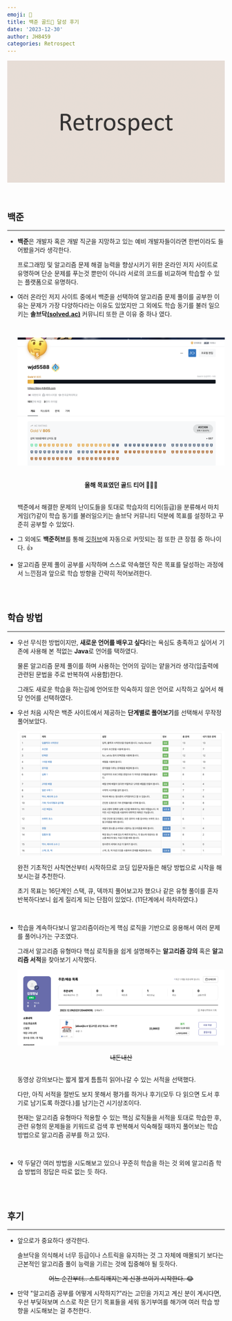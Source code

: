 ```yaml
---
emoji: 🤔
title: 백준 골드🏅 달성 후기
date: '2023-12-30'
author: JH8459
categories: Retrospect
---
```


![github-blog.png](../../assets/common/RETROSPECT.png)

<br>

## 백준

---

- **백준**은 개발자 혹은 개발 직군을 지망하고 있는 예비 개발자들이라면 한번이라도 들어봤을거라 생각한다.

  프로그래밍 및 알고리즘 문제 해결 능력을 향상시키기 위한 온라인 저지 사이트로 유명하며 단순 문제를 푸는것 뿐만이 아니라 서로의 코드를 비교하며 학습할 수 있는 플랫폼으로 유명하다.

- 여러 온라인 저지 사이트 중에서 백준을 선택하여 알고리즘 문제 풀이를 공부한 이유는 문제가 가장 다양하다라는 이유도 있었지만 그 외에도 학습 동기를 불러 일으키는 **솔브닥<a href="https://solved.ac/" target="_blank">(solved.ac)</a>** 커뮤니티 또한 큰 이유 중 하나 였다.

  <br>

  ![gold.png](./gold.png)

  <br>

  <center><b>올해 목표였던 골드 티어 👏👏👏</b></center>

  <br>

  백준에서 해결한 문제의 난이도들을 토대로 학습자의 티어(등급)을 분류해서 마치 게임(?)같이 학습 동기를 불러일으키는 솔브닥 커뮤니티 덕분에 목표를 설정하고 꾸준히 공부할 수 있었다.

- 그 외에도 **백준허브**를 통해 <a href="https://github.com/JH8459/Algorithms" target="_blank">깃허브</a>에 자동으로 커밋되는 점 또한 큰 장점 중 하나이다. 👍

- 알고리즘 문제 풀이 공부를 시작하며 스스로 약속했던 작은 목표를 달성하는 과정에서 느낀점과 앞으로 학습 방향을 간략히 적어보려한다.

<br>
<br>

## 학습 방법

---

- 우선 무식한 방법이지만, **새로운 언어를 배우고 싶다**라는 욕심도 충족하고 싶어서 기존에 사용해 본 적없는 **Java**로 언어를 택하였다.

  물론 알고리즘 문제 풀이를 하며 사용하는 언어의 깊이는 얕을거라 생각(입출력에 관련된 문법을 주로 반복하여 사용함)한다.

  그래도 새로운 학습을 하는김에 언어또한 익숙하지 않은 언어로 시작하고 싶어서 해당 언어를 선택하였다.

- 우선 처음 시작은 백준 사이트에서 제공하는 **단계별로 풀어보기**를 선택해서 무작정 풀어보았다.

  ![step.png](./step.png)

  완전 기초적인 사칙연산부터 시작하므로 코딩 입문자들은 해당 방법으로 시작을 해보시는걸 추천한다.

  초기 목표는 16단계인 스택, 큐, 덱까지 풀어보고자 했으나 같은 유형 풀이를 혼자 반복하다보니 쉽게 질리게 되는 단점이 있었다. (11단계에서 하차하였다.)

  <br>

- 학습을 계속하다보니 알고리즘이라는게 핵심 로직을 기반으로 응용해서 여러 문제를 풀어나가는 구조였다.

  그래서 알고리즘 유형마다 핵심 로직들을 쉽게 설명해주는 **알고리즘 강의** 혹은 **알고리즘 서적**을 찾아보기 시작했다.

  ![book.png](./book.png)

  <center><del>내돈내산</del></center>

  <br>

  동영상 강의보다는 짧게 짧게 틈틈히 읽어나갈 수 있는 서적을 선택했다.

  다만, 아직 서적을 절반도 보지 못해서 평가를 하거나 후기(모두 다 읽으면 도서 후기로 남기도록 하겠다.)를 남기는건 시기상조이다.

  현재는 알고리즘 유형마다 적용할 수 있는 핵심 로직들을 서적을 토대로 학습한 후, 관련 유형의 문제들을 키워드로 검색 후 반복해서 익숙해질 때까지 풀어보는 학습 방법으로 알고리즘 공부를 하고 있다.

  <br>

- 약 두달간 여러 방법을 시도해보고 있으나 꾸준히 학습을 하는 것 외에 알고리즘 학습 방법의 정답은 따로 없는 듯 하다.


<br>
<br>

## 후기

---

- 앞으로가 중요하다 생각한다.

  솔브닥을 의식해서 너무 등급이나 스트릭을 유지하는 것 그 자체에 매몰되기 보다는 근본적인 알고리즘 풀이 능력을 기르는 것에 집중해야 될 듯하다.

  <center><del>어느 순간부터.. 스트릭깨지는게 신경 쓰이기 시작한다. 😂</del></center>

- 만약 "알고리즘 공부를 어떻게 시작하지?"라는 고민을 가지고 계신 분이 계시다면, 우선 부딫혀보며 스스로 작은 단기 목표들을 세워 동기부여를 해가며 여러 학습 방향을 시도해보는 걸 추천한다.

<br>
<br>

```toc

```

